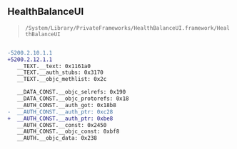 ## HealthBalanceUI

> `/System/Library/PrivateFrameworks/HealthBalanceUI.framework/HealthBalanceUI`

```diff

-5200.2.10.1.1
+5200.2.12.1.1
   __TEXT.__text: 0x1161a0
   __TEXT.__auth_stubs: 0x3170
   __TEXT.__objc_methlist: 0x2c

   __DATA_CONST.__objc_selrefs: 0x190
   __DATA_CONST.__objc_protorefs: 0x18
   __AUTH_CONST.__auth_got: 0x18b8
-  __AUTH_CONST.__auth_ptr: 0xc28
+  __AUTH_CONST.__auth_ptr: 0xbe8
   __AUTH_CONST.__const: 0x2450
   __AUTH_CONST.__objc_const: 0xbf8
   __AUTH.__objc_data: 0x238

```
